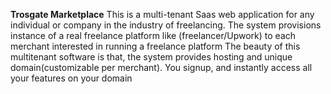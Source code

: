**Trosgate Marketplace** 
This is a multi-tenant Saas web application for any individual or company in the industry of freelancing.
The system provisions instance of a real freelance platform like (freelancer/Upwork) to each merchant interested in running a freelance platform
The beauty of this multitenant software is that, the system provides hosting and unique domain(customizable per merchant). You signup, and instantly access all your features on your domain

